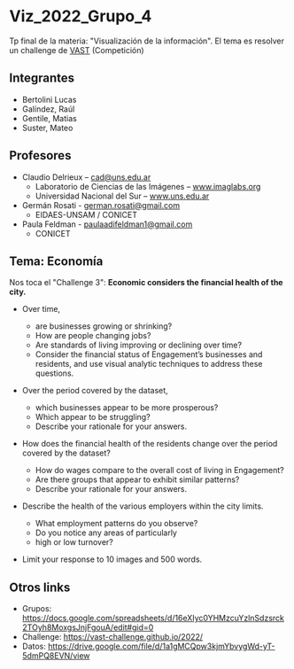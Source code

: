 # Viz_2022_Grupo_4

Tp final de la materia: "Visualización de la información". El tema es resolver un challenge de [VAST](https://vast-challenge.github.io/2022/) (Competición)

## Integrantes

* Bertolini Lucas
* Galíndez, Raúl
* Gentile, Matias
* Suster, Mateo

## Profesores

* Claudio Delrieux – cad@uns.edu.ar 
	* Laboratorio de Ciencias de las Imágenes – www.imaglabs.org
	* Universidad Nacional del Sur – www.uns.edu.ar
* Germán Rosati - german.rosati@gmail.com
	* EIDAES-UNSAM / CONICET
* Paula Feldman - paulaadifeldman1@gmail.com
	* CONICET

## Tema: Economía

Nos toca el "Challenge 3": **Economic considers the financial health of the city.** 

* Over time, 
	* are businesses growing or shrinking?
	* How are people changing jobs?
	* Are standards of living improving or declining over time?
	* Consider the financial status of Engagement’s businesses and residents, and use visual analytic techniques to address these questions.

* Over the period covered by the dataset, 
	* which businesses appear to be more prosperous?
	* Which appear to be struggling?
	* Describe your rationale for your answers. 

* How does the financial health of the residents change over the period covered by the dataset?
	* How do wages compare to the overall cost of living in Engagement?
	* Are there groups that appear to exhibit similar patterns?
	* Describe your rationale for your answers.

* Describe the health of the various employers within the city limits. 
	* What employment patterns do you observe?
	* Do you notice any areas of particularly
	* high or low turnover?

* Limit your response to 10 images and 500 words.

## Otros links

* Grupos: https://docs.google.com/spreadsheets/d/16eXIyc0YHMzcuYzlnSdzsrck2TOyh8MoxgsJnjFgouA/edit#gid=0
* Challenge: https://vast-challenge.github.io/2022/
* Datos: https://drive.google.com/file/d/1a1gMCQpw3kjmYbvygWd-yT-5dmPQ8EVN/view